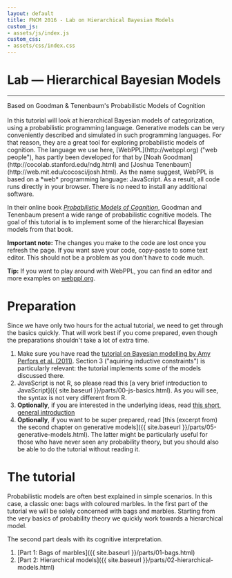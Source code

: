 ```yaml
---
layout: default
title: FNCM 2016 - Lab on Hierarchical Bayesian Models
custom_js:
- assets/js/index.js
custom_css:
- assets/css/index.css
---
```


<div id="header">
  <h1 id='title'>Lab &mdash; Hierarchical Bayesian Models</h1>
  <hr class='' />
  <span class="authors">Based on Goodman &amp; Tenenbaum's Probabilistic Models of Cognition</span>
</div>

<br />
In this tutorial will look at hierarchical Bayesian models of categorization, using a probabilistic programming language.
Generative models can be very conveniently described and simulated in such programming languages. 
For that reason, they are a great tool for exploring probabilistic models of cognition.
The language we use here, [WebPPL](http://webppl.org) ("web people"), has partly been developed for that by [Noah Goodman](http://cocolab.stanford.edu/ndg.html) and [Joshua Tenenbaum](http://web.mit.edu/cocosci/josh.html).
As the name suggest, WebPPL is based on a *web* programming language: JavaScript. 
As a result, all code runs directly in your browser.
There is no need to install any additional software.


In their online book *[Probabilistic Models of Cognition](http://probmods.org/v2)*, Goodman and Tenenbaum present a wide range of probabilistic cognitive models.
The goal of this tutorial is to implement some of the hierarchical Bayesian models from that book.
 <!-- Parts of the tutorial come directly from the book. -->


**Important note:** The changes you make to the code are lost once you refresh the page. If you want save your code, copy-paste to some text editor. This should not be a problem as you don't have to code much. 

**Tip:** If you want to play around with WebPPL, you can find an editor and more examples on [webppl.org](http://webppl.org).

# Preparation
Since we have only two hours for the actual tutorial, we need to get through the basics quickly. 
That will work best if you come prepared, even though the preparations shouldn't take a lot of extra time.

1. Make sure you have read the [tutorial on Bayesian modelling by Amy Perfors et al. (2011)](http://www.sciencedirect.com/science/article/pii/S001002771000291X). Section 3 ("aquiring inductive constraints") is particularly relevant: the tutorial implements some of the models discussed there.
2. JavaScript is not R, so please read this [a very brief introduction to JavaScript]({{ site.baseurl }}/parts/00-js-basics.html). As you will see, the syntax is not very different from R.
3. **Optionally**, if you are interested in the underlying ideas, read [this short, general introduction](https://probmods.org/v2/chapters/01-introduction.html)
4. **Optionally**, if you want to be super prepared, read [this (excerpt from) the second chapter on generative models]({{ site.baseurl }}/parts/05-generative-models.html). The latter might be particularly useful for those who have never seen any probability theory, but you should also be able to do the tutorial without reading it.
<!-- 5. **Optionally**, if you want to know more about the model we will be implementing, read the first part of [Kemp, Perfors &amp; Tenenbaum (2007)](http://onlinelibrary.wiley.com/doi/10.1111/j.1467-7687.2007.00585.x/full), up to the section "modelling inductive reasoning". There is substantial overlap with section 3 in Perfors et al (2011).
 -->
<!-- If you have any questions please contact Bas or ask them during the lab. -->

# The tutorial
Probabilistic models are often best explained in simple scenarios.
In this case, a classic one: bags with coloured marbles.
In the first part of the tutorial we will be solely concerned with bags and marbles.
Starting from the very basics of probability theory we quickly work towards a hierarchical model.
<!-- (the so-called [Dirichlet-Multinomial model](https://en.wikipedia.org/wiki/Dirichlet-multinomial_distribution)). -->
The second part deals with its cognitive interpretation.

1. [Part 1: Bags of marbles]({{ site.baseurl }}/parts/01-bags.html)
2. [Part 2: Hierarchical models]({{ site.baseurl }}/parts/02-hierarchical-models.html)



